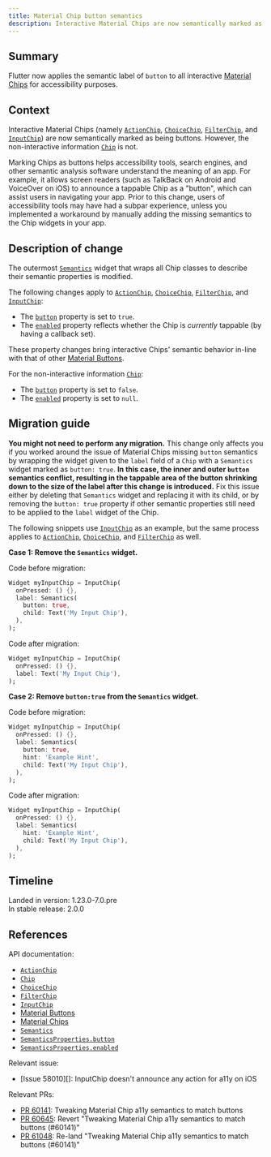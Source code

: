 ```yaml
---
title: Material Chip button semantics
description: Interactive Material Chips are now semantically marked as buttons.
---
```


## Summary

Flutter now applies the semantic label of `button` to
all interactive [Material Chips][] for accessibility purposes.

## Context

Interactive Material Chips (namely [`ActionChip`][],
[`ChoiceChip`][], [`FilterChip`][], and [`InputChip`][])
are now semantically marked as being buttons.
However, the non-interactive information [`Chip`][] is not.

Marking Chips as buttons helps accessibility tools,
search engines, and other semantic analysis software
understand the meaning of an app. For example, it
allows screen readers (such as TalkBack on Android
and VoiceOver on iOS) to announce a tappable Chip
as a "button", which can assist users in navigating
your app. Prior to this change, users of accessibility
tools may have had a subpar experience,
unless you implemented a workaround by manually adding the
missing semantics to the Chip widgets in your app.

## Description of change

The outermost [`Semantics`][] widget that wraps all
Chip classes to describe their semantic properties
is modified.

The following changes apply to
[`ActionChip`][], [`ChoiceChip`][], [`FilterChip`][],
and [`InputChip`][]:

* The [`button`][`SemanticsProperties.button`] property
  is set to `true`.
* The [`enabled`][`SemanticsProperties.enabled`] property
  reflects whether the Chip is _currently_ tappable
  (by having a callback set).

These property changes bring interactive Chips' semantic
behavior in-line with that of other [Material Buttons][].

For the non-interactive information [`Chip`][]:

* The [`button`][`SemanticsProperties.button`] property
  is set to `false`.
* The [`enabled`][`SemanticsProperties.enabled`] property
  is set to `null`.

## Migration guide

**You might not need to perform any migration.**
This change only affects you if you worked around
the issue of Material Chips missing `button` semantics by
wrapping the widget given to the `label` field of a
`Chip` with a `Semantics` widget marked as
`button: true`. **In this case, the inner and outer `button`
semantics conflict, resulting in the tappable area
of the button shrinking down to the size of the label
after this change is introduced.** Fix this issue
either by deleting that `Semantics` widget and replacing
it with its child, or by removing the `button: true`
property if other semantic properties still
need to be applied to the `label` widget of the Chip.

The following snippets use [`InputChip`][] as an example,
but the same process applies to [`ActionChip`][],
[`ChoiceChip`][], and [`FilterChip`][] as well.

**Case 1: Remove the `Semantics` widget.**

Code before migration:

<!-- skip -->
```dart
Widget myInputChip = InputChip(
  onPressed: () {},
  label: Semantics(
    button: true,
    child: Text('My Input Chip'),
  ),
);
```

Code after migration:

<!-- skip -->
```dart
Widget myInputChip = InputChip(
  onPressed: () {},
  label: Text('My Input Chip'),
);
```

**Case 2: Remove `button:true` from the `Semantics` widget.**

Code before migration:

<!-- skip -->
```dart
Widget myInputChip = InputChip(
  onPressed: () {},
  label: Semantics(
    button: true,
    hint: 'Example Hint',
    child: Text('My Input Chip'),
  ),
);
```

Code after migration:

<!-- skip -->
```dart
Widget myInputChip = InputChip(
  onPressed: () {},
  label: Semantics(
    hint: 'Example Hint',
    child: Text('My Input Chip'),
  ),
);
```

## Timeline

Landed in version: 1.23.0-7.0.pre<br>
In stable release: 2.0.0

## References

API documentation:

* [`ActionChip`][]
* [`Chip`][]
* [`ChoiceChip`][]
* [`FilterChip`][]
* [`InputChip`][]
* [Material Buttons][]
* [Material Chips][]
* [`Semantics`][]
* [`SemanticsProperties.button`][]
* [`SemanticsProperties.enabled`][]

Relevant issue:

* [Issue 58010][]: InputChip doesn't announce any
  action for a11y on iOS

Relevant PRs:

* [PR 60141][]: Tweaking Material Chip a11y semantics
  to match buttons
* [PR 60645][]: Revert "Tweaking Material Chip a11y
  semantics to match buttons (#60141)"
* [PR 61048][]: Re-land "Tweaking Material Chip a11y semantics to match buttons (#60141)"

[`ActionChip`]: {{site.api}}/flutter/material/ActionChip-class.html
[`Chip`]: {{site.api}}/flutter/material/Chip-class.html
[`ChoiceChip`]: {{site.api}}/flutter/material/ChoiceChip-class.html
[`FilterChip`]: {{site.api}}/flutter/material/FilterChip-class.html
[`InputChip`]: {{site.api}}/flutter/material/InputChip-class.html
[Material Buttons]: {{site.material}}/components/buttons
[Material Chips]: {{site.material}}/components/chips
[`Semantics`]: {{site.api}}/flutter/widgets/Semantics-class.html
[`SemanticsProperties.button`]: {{site.api}}/flutter/semantics/SemanticsProperties/button.html
[`SemanticsProperties.enabled`]: {{site.api}}/flutter/semantics/SemanticsProperties/enabled.html

[Issue 58101]: {{site.github}}/flutter/flutter/issues/58010

[PR 60141]: {{site.github}}/flutter/flutter/pull/60141
[PR 60645]: {{site.github}}/flutter/flutter/pull/60645
[PR 61048]: {{site.github}}/flutter/flutter/pull/61048
